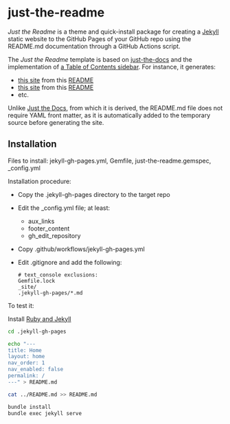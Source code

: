 # just-the-readme

*Just the Readme* is a theme and quick-install package for creating a [Jekyll](https://jekyllrb.com/) static website to the GitHub Pages of your GitHub repo using the README.md documentation through a GitHub Actions script.

The *Just the Readme* template is based on [just-the-docs](https://github.com/just-the-docs/just-the-docs) and the implementation of [a Table of Contents sidebar](https://github.com/bmndc/just-the-docs). For instance, it generates:

- [this site](https://ircama.github.io/text_console/) from this [README](https://github.com/Ircama/text_console/blob/main/README.md)
- [this site](https://ircama.github.io/epson_print_conf/) from this [README](https://github.com/Ircama/epson_print_conf/blob/main/README.md)
- etc.

Unlike [Just the Docs](https://just-the-docs.com/), from which it is derived, the README.md file does not require YAML front matter, as it is automatically added to the temporary source before generating the site.

## Installation

Files to install: jekyll-gh-pages.yml, Gemfile, just-the-readme.gemspec, _config.yml

Installation procedure:

- Copy the .jekyll-gh-pages directory to the target repo
- Edit the _config.yml file; at least:
  - aux_links
  - footer_content
  - gh_edit_repository
- Copy .github/workflows/jekyll-gh-pages.yml
- Edit .gitignore and add the following:

  ```
  # text_console exclusions:
  Gemfile.lock
  _site/
  .jekyll-gh-pages/*.md
  ```

To test it:

Install [Ruby and Jekyll](https://jekyllrb.com/docs/installation/)

```bash
cd .jekyll-gh-pages

echo "---
title: Home
layout: home
nav_order: 1
nav_enabled: false
permalink: /
---" > README.md

cat ../README.md >> README.md

bundle install
bundle exec jekyll serve
```

